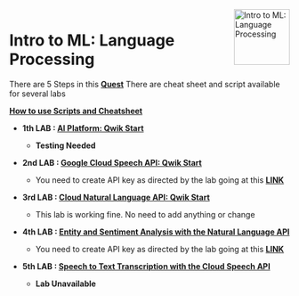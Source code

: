 <img src="https://cdn.qwiklabs.com/MUrGVIRoMGtONP0dfFg%2BD5VvndLV98RPo4wZBm2ILWY%3D" alt="Intro to ML: Language Processing" title="Intro to ML: Language Processing" align="right" height="100" width="100"/>

# Intro to ML: Language Processing

There are 5 Steps in this [**Quest**](https://www.qwiklabs.com/quests/82)
There are cheat sheet and script available for several labs

**[How to use Scripts and Cheatsheet](/HOW-TO.md)**

 - **1th LAB : [AI Platform: Qwik Start](https://www.qwiklabs.com/focuses/581?parent=catalog)**
	- **Testing Needed**

 - **2nd LAB : [Google Cloud Speech API: Qwik Start](https://www.qwiklabs.com/focuses/588?parent=catalog)**
	- You need to create API key as directed by the lab going at this **[LINK](https://console.cloud.google.com/apis/credentials)**

 - **3rd LAB : [Cloud Natural Language API: Qwik Start](https://www.qwiklabs.com/focuses/582?parent=catalog)**
	- This lab is working fine. No need to add anything or change

 - **4th LAB : [Entity and Sentiment Analysis with the Natural Language API](https://www.qwiklabs.com/focuses/1843?parent=catalog)**
	- You need to create API key as directed by the lab going at this **[LINK](https://console.cloud.google.com/apis/credentials)**

 - **5th LAB : [Speech to Text Transcription with the Cloud Speech API](https://www.qwiklabs.com/focuses/2187?parent=catalog)**
	- **Lab Unavailable**